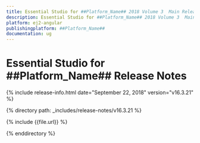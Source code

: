 ```yaml
---
title: Essential Studio for ##Platform_Name## 2018 Volume 3  Main Release Release Notes  
description: Essential Studio for ##Platform_Name## 2018 Volume 3  Main Release Release Notes  
platform: ej2-angular
publishingplatform: ##Platform_Name##
documentation: ug
---
```


# Essential Studio for  ##Platform_Name##  Release Notes  

{% include release-info.html date="September 22, 2018"   version="v16.3.21"  %} 

{% directory path: _includes/release-notes/v16.3.21 %}

{% include {{file.url}} %}

{% enddirectory %}
